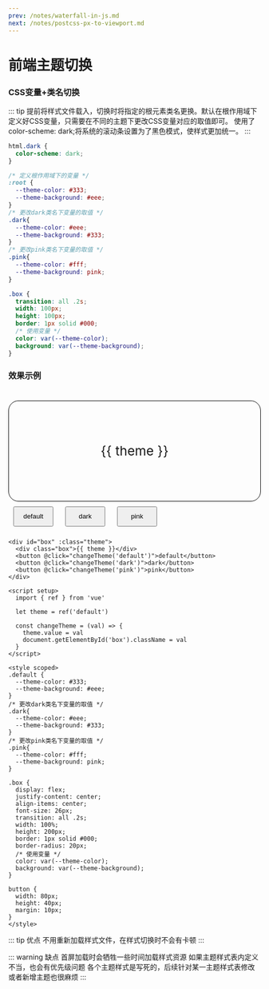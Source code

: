 ```yaml
---
prev: /notes/waterfall-in-js.md
next: /notes/postcss-px-to-viewport.md
---
```


# 前端主题切换

### CSS变量+类名切换

::: tip
提前将样式文件载入，切换时将指定的根元素类名更换。默认在根作用域下定义好CSS变量，只需要在不同的主题下更改CSS变量对应的取值即可。
使用了color-scheme: dark;将系统的滚动条设置为了黑色模式，使样式更加统一。
:::

```css
html.dark {
  color-scheme: dark;
}
```

```css
/* 定义根作用域下的变量 */
:root {
  --theme-color: #333;
  --theme-background: #eee;
}
/* 更改dark类名下变量的取值 */
.dark{
  --theme-color: #eee;
  --theme-background: #333;
}
/* 更改pink类名下变量的取值 */
.pink{
  --theme-color: #fff;
  --theme-background: pink;
}

.box {
  transition: all .2s;
  width: 100px;
  height: 100px;
  border: 1px solid #000;
  /* 使用变量 */
  color: var(--theme-color);
  background: var(--theme-background);
}
```

### 效果示例
#

<div id="box" :class="theme">
  <div class="box">{{ theme }}</div>
  <button @click="changeTheme('default')">default</button>
  <button @click="changeTheme('dark')">dark</button>
  <button @click="changeTheme('pink')">pink</button>
</div>

<script setup lang="ts">
  import { ref } from 'vue'

  let theme = ref<string>('default')

  const changeTheme = (val:string) => {
    theme.value = val
    document.getElementById('box').className = val
  }
</script>

<style scoped>
.default {
  --theme-color: #333;
  --theme-background: #eee;
}
/* 更改dark类名下变量的取值 */
.dark{
  --theme-color: #eee;
  --theme-background: #333;
}
/* 更改pink类名下变量的取值 */
.pink{
  --theme-color: #fff;
  --theme-background: pink;
}

.box {
  display: flex;
  justify-content: center;
  align-items: center;
  font-size: 26px;
  transition: all .2s;
  width: 100%;
  height: 200px;
  border: 1px solid #000;
  border-radius: 20px;
  /* 使用变量 */
  color: var(--theme-color);
  background: var(--theme-background);
}

button {
  width: 80px;
  height: 40px;
  margin: 10px;
}
</style>

```vue
<div id="box" :class="theme">
  <div class="box">{{ theme }}</div>
  <button @click="changeTheme('default')">default</button>
  <button @click="changeTheme('dark')">dark</button>
  <button @click="changeTheme('pink')">pink</button>
</div>

<script setup>
  import { ref } from 'vue'

  let theme = ref('default')

  const changeTheme = (val) => {
    theme.value = val
    document.getElementById('box').className = val
  }
</script>

<style scoped>
.default {
  --theme-color: #333;
  --theme-background: #eee;
}
/* 更改dark类名下变量的取值 */
.dark{
  --theme-color: #eee;
  --theme-background: #333;
}
/* 更改pink类名下变量的取值 */
.pink{
  --theme-color: #fff;
  --theme-background: pink;
}

.box {
  display: flex;
  justify-content: center;
  align-items: center;
  font-size: 26px;
  transition: all .2s;
  width: 100%;
  height: 200px;
  border: 1px solid #000;
  border-radius: 20px;
  /* 使用变量 */
  color: var(--theme-color);
  background: var(--theme-background);
}

button {
  width: 80px;
  height: 40px;
  margin: 10px;
}
</style>
```

::: tip 优点
不用重新加载样式文件，在样式切换时不会有卡顿
:::

::: warning 缺点
首屏加载时会牺牲一些时间加载样式资源
如果主题样式表内定义不当，也会有优先级问题
各个主题样式是写死的，后续针对某一主题样式表修改或者新增主题也很麻烦
:::
